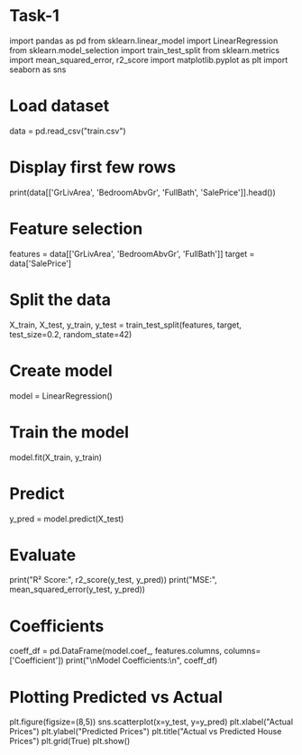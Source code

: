 # Task-1
import pandas as pd
from sklearn.linear_model import LinearRegression
from sklearn.model_selection import train_test_split
from sklearn.metrics import mean_squared_error, r2_score
import matplotlib.pyplot as plt
import seaborn as sns

# Load dataset
data = pd.read_csv("train.csv")

# Display first few rows
print(data[['GrLivArea', 'BedroomAbvGr', 'FullBath', 'SalePrice']].head())

# Feature selection
features = data[['GrLivArea', 'BedroomAbvGr', 'FullBath']]
target = data['SalePrice']

# Split the data
X_train, X_test, y_train, y_test = train_test_split(features, target, test_size=0.2, random_state=42)

# Create model
model = LinearRegression()

# Train the model
model.fit(X_train, y_train)

# Predict
y_pred = model.predict(X_test)

# Evaluate
print("R² Score:", r2_score(y_test, y_pred))
print("MSE:", mean_squared_error(y_test, y_pred))

# Coefficients
coeff_df = pd.DataFrame(model.coef_, features.columns, columns=['Coefficient'])
print("\nModel Coefficients:\n", coeff_df)

# Plotting Predicted vs Actual
plt.figure(figsize=(8,5))
sns.scatterplot(x=y_test, y=y_pred)
plt.xlabel("Actual Prices")
plt.ylabel("Predicted Prices")
plt.title("Actual vs Predicted House Prices")
plt.grid(True)
plt.show()
